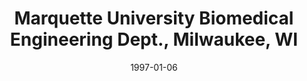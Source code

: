 ---
title: "Marquette University Biomedical Engineering Dept., Milwaukee, WI"
project_id: 
date: 1997-01-06
conference_id: ""
presenters:
   - peter_bandettini
summary: "Marquette University Biomedical Engineering Dept., Milwaukee, WI"
file: /assets/presentations/
filename: 
layout: presentation
---